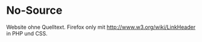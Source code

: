 No-Source
=========

Website ohne Quelltext. Firefox only mit <a href="http://www.w3.org/wiki/LinkHeader">http://www.w3.org/wiki/LinkHeader</a> in PHP und CSS.
